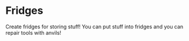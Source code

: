 # Fridges
Create fridges for storing stuff!
You can put stuff into fridges and you can repair tools with anvils!
